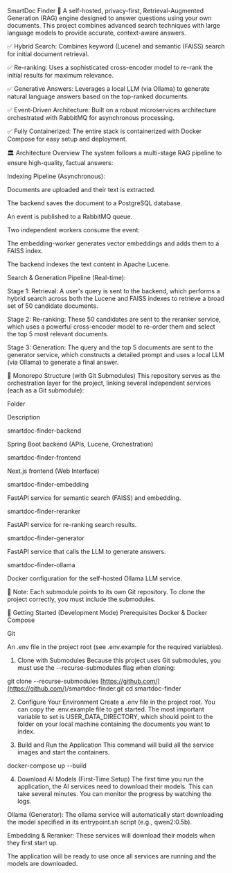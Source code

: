 SmartDoc Finder 🚀
A self-hosted, privacy-first, Retrieval-Augmented Generation (RAG) engine designed to answer questions using your own documents. This project combines advanced search techniques with large language models to provide accurate, context-aware answers.

✅ Hybrid Search: Combines keyword (Lucene) and semantic (FAISS) search for initial document retrieval.

✅ Re-ranking: Uses a sophisticated cross-encoder model to re-rank the initial results for maximum relevance.

✅ Generative Answers: Leverages a local LLM (via Ollama) to generate natural language answers based on the top-ranked documents.

✅ Event-Driven Architecture: Built on a robust microservices architecture orchestrated with RabbitMQ for asynchronous processing.

✅ Fully Containerized: The entire stack is containerized with Docker Compose for easy setup and deployment.

🏛️ Architecture Overview
The system follows a multi-stage RAG pipeline to ensure high-quality, factual answers:

Indexing Pipeline (Asynchronous):

Documents are uploaded and their text is extracted.

The backend saves the document to a PostgreSQL database.

An event is published to a RabbitMQ queue.

Two independent workers consume the event:

The embedding-worker generates vector embeddings and adds them to a FAISS index.

The backend indexes the text content in Apache Lucene.

Search & Generation Pipeline (Real-time):

Stage 1: Retrieval: A user's query is sent to the backend, which performs a hybrid search across both the Lucene and FAISS indexes to retrieve a broad set of 50 candidate documents.

Stage 2: Re-ranking: These 50 candidates are sent to the reranker service, which uses a powerful cross-encoder model to re-order them and select the top 5 most relevant documents.

Stage 3: Generation: The query and the top 5 documents are sent to the generator service, which constructs a detailed prompt and uses a local LLM (via Ollama) to generate a final answer.

📂 Monorepo Structure (with Git Submodules)
This repository serves as the orchestration layer for the project, linking several independent services (each as a Git submodule):

Folder

Description

smartdoc-finder-backend

Spring Boot backend (APIs, Lucene, Orchestration)

smartdoc-finder-frontend

Next.js frontend (Web Interface)

smartdoc-finder-embedding

FastAPI service for semantic search (FAISS) and embedding.

smartdoc-finder-reranker

FastAPI service for re-ranking search results.

smartdoc-finder-generator

FastAPI service that calls the LLM to generate answers.

smartdoc-finder-ollama

Docker configuration for the self-hosted Ollama LLM service.

📝 Note: Each submodule points to its own Git repository. To clone the project correctly, you must include the submodules.

🐳 Getting Started (Development Mode)
Prerequisites
Docker & Docker Compose

Git

An .env file in the project root (see .env.example for the required variables).

1. Clone with Submodules
Because this project uses Git submodules, you must use the --recurse-submodules flag when cloning:

git clone --recurse-submodules [https://github.com/](https://github.com/)<Your-Username>/smartdoc-finder.git
cd smartdoc-finder

2. Configure Your Environment
Create a .env file in the project root. You can copy the .env.example file to get started. The most important variable to set is USER_DATA_DIRECTORY, which should point to the folder on your local machine containing the documents you want to index.

3. Build and Run the Application
This command will build all the service images and start the containers.

docker-compose up --build

4. Download AI Models (First-Time Setup)
The first time you run the application, the AI services need to download their models. This can take several minutes. You can monitor the progress by watching the logs.

Ollama (Generator): The ollama service will automatically start downloading the model specified in its entrypoint.sh script (e.g., qwen2:0.5b).

Embedding & Reranker: These services will download their models when they first start up.

The application will be ready to use once all services are running and the models are downloaded.

